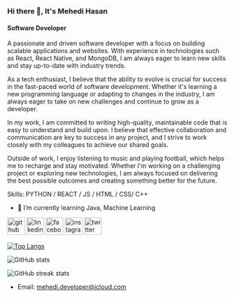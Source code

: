 ### Hi there 👋, It's Mehedi Hasan
#### Software Developer 
A passionate and driven software developer with a focus on building scalable applications and websites. With experience in technologies such as React, React Native, and MongoDB, I am always eager to learn new skills and stay up-to-date with industry trends.

As a tech enthusiast, I believe that the ability to evolve is crucial for success in the fast-paced world of software development. Whether it's learning a new programming language or adapting to changes in the industry, I am always eager to take on new challenges and continue to grow as a developer.

In my work, I am committed to writing high-quality, maintainable code that is easy to understand and build upon. I believe that effective collaboration and communication are key to success in any project, and I strive to work closely with my colleagues to achieve our shared goals.

Outside of work, I enjoy listening to music and playing football, which helps me to recharge and stay motivated. Whether I'm working on a challenging project or exploring new technologies, I am always focused on delivering the best possible outcomes and creating something better for the future.

Skills: PYTHON / REACT / JS / HTML / CSS/ C++

 
- 🌱 I’m currently learning Java, Machine Learning 


[<img src='https://cdn.jsdelivr.net/npm/simple-icons@3.0.1/icons/github.svg' alt='github' height='40'>](https://github.com/mehedithedev)  [<img src='https://cdn.jsdelivr.net/npm/simple-icons@3.0.1/icons/linkedin.svg' alt='linkedin' height='40'>](https://www.linkedin.com/in/mehedi-hasan-184b72235//)  [<img src='https://cdn.jsdelivr.net/npm/simple-icons@3.0.1/icons/facebook.svg' alt='facebook' height='40'>](https://www.facebook.com/mehediTheWebDev)  [<img src='https://cdn.jsdelivr.net/npm/simple-icons@3.0.1/icons/instagram.svg' alt='instagram' height='40'>](https://www.instagram.com/mehedi_282/)  [<img src='https://cdn.jsdelivr.net/npm/simple-icons@3.0.1/icons/twitter.svg' alt='twitter' height='40'>](https://twitter.com/mehedithedev)  

[![Top Langs](https://github-readme-stats.vercel.app/api/top-langs/?username=mehedithedev)](https://github.com/anuraghazra/github-readme-stats)

![GitHub stats](https://github-readme-stats.vercel.app/api?username=mehedithedev&show_icons=true&count_private=true)  

![GitHub streak stats](https://streak-stats.demolab.com/?user=mehedithedev)  





- Email: [mehedi.developer@icloud.com](mehedi.developer@icloud.com)



